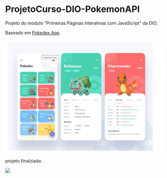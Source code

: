 # ProjetoCurso-DIO-PokemonAPI
 Projeto do módulo "Primeiras Páginas Interativas com JavaScript" da DIO.


Baseado em <a href="https://dribbble.com/shots/6540871-Pokedex-App/attachments/6540871-Pokedex-App?mode=media">Pokedex App</a>

<img src="assets/images/print.png">

projeto finalziado.

<img src="assets/images/video.gif">
